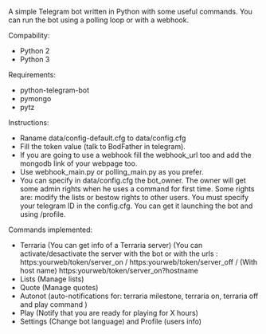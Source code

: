A simple Telegram bot written in Python with some useful commands. You can run the bot using a polling loop or with a webhook.

Compability:
- Python 2
- Python 3

Requirements:
- python-telegram-bot
- pymongo
- pytz

Instructions:
- Raname data/config-default.cfg to data/config.cfg
- Fill the token value (talk to BodFather in telegram).
- If you are going to use a webhook fill the webhook_url too and add the mongodb link of your webpage too.
- Use webhook_main.py or polling_main.py as you prefer.
- You can specify in data/config.cfg the bot_owner. The owner will get some admin rights when he uses a command for first time.
  Some rights are: modify the lists or bestow rights to other users.
  You must specify your telegram ID in the config.cfg. You can get it launching the bot and using /profile.

Commands implemented:
- Terraria (You can get info of a Terraria server) (You can activate/desactivate the server with the bot or with the  urls :
    https:yourweb/token/server_on  / https:yourweb/token/server_off / (With host name) https:yourweb/token/server_on?hostname
- Lists (Manage lists)
- Quote (Manage quotes)
- Autonot (auto-notifications for: terraria milestone, terraria on, terraria off and play command  )
- Play (Notify that you are ready for playing for X hours)
- Settings (Change bot language) and Profile (users info)
